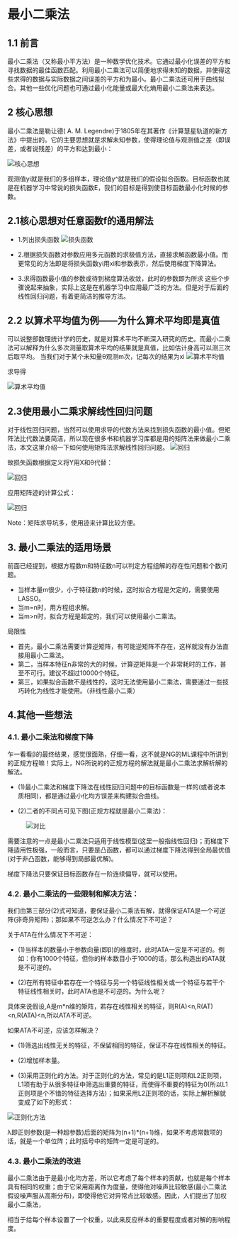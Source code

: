 # 最小二乘法
    
## 1.1 前言
   最小二乘法（又称最小平方法）是一种数学优化技术。它通过最小化误差的平方和寻找数据的最佳函数匹配。利用最小二乘法可以简便地求得未知的数据，并使得这些求得的数据与实际数据之间误差的平方和为最小。最小二乘法还可用于曲线拟合。其他一些优化问题也可通过最小化能量或最大化熵用最小二乘法来表达。
## 2 核心思想

   最小二乘法是勒让德( A. M. Legendre)于1805年在其著作《计算慧星轨道的新方法》中提出的。它的主要思想就是求解未知参数，使得理论值与观测值之差（即误差，或者说残差）的平方和达到最小：
   
   ![核心思想](./img/ml/20190723160020.png)

   观测值yi就是我们的多组样本，理论值y^就是我们的假设拟合函数。目标函数也就是在机器学习中常说的损失函数E，我们的目标是得到使目标函数最小化时候的参数。
   
## 2.1核心思想对任意函数f的通用解法

   * 1.列出损失函数 ![损失函数](./img/ml/20190723160725.png)

   * 2.根据损失函数对参数应用多元函数的求极值方法，直接求解函数最小值。而更常见的方法即是将损失函数yi用xi和参数表示，然后使用梯度下降算法。
   * 3.求得函数最小值的参数或待到梯度算法收敛，此时的参数即为所求
    这些个步骤说起来抽象，实际上这是在机器学习中应用最广泛的方法。但是对于后面的线性回归问题，有着更简洁的推导方法。
    
## 2.2 以算术平均值为例——为什么算术平均即是真值

   可以说整部数理统计学的历史，就是对算术平均不断深入研究的历史。而最小二乘法可以解释为什么多次测量取算术平均的结果就是真值，比如估计身高可以测三次后取平均。
   当我们对于某个未知量θ观测m次，记每次的结果为xi
   ![算术平均值](./img/ml/20190723160759.png)  
   
   求导得
   
   ![算术平均值](./img/ml/20190723160831.png)
   
## 2.3使用最小二乘求解线性回归问题

对于线性回归问题，当然可以使用求导的代数方法来找到损失函数的最小值。但矩阵法比代数法要简洁，所以现在很多书和机器学习库都是用的矩阵法来做最小二乘法，本文这里介绍一下如何使用矩阵法求解线性回归问题。
 ![回归](./img/ml/20190723160939.png)
 
 故损失函数根据定义将Y用X和θ代替：
 
 ![回归](./img/ml/20190723161001.png)
  
 应用矩阵迹的计算公式：
 
 ![回归](./img/ml/20190723161050.png)
  
 Note：矩阵求导坑多，使用迹来计算比较方便。
 
## 3. 最小二乘法的适用场景

   前面已经提到，根据方程数m和特征数n可以判定方程组解的存在性问题和个数问题。
   * 当样本量m很少，小于特征数n的时候，这时拟合方程是欠定的，需要使用LASSO。
   * 当m=n时，用方程组求解。
   * 当m>n时，拟合方程是超定的，我们可以使用最小二乘法。
   
   局限性
   
   * 首先，最小二乘法需要计算逆矩阵，有可能逆矩阵不存在，这样就没有办法直接用最小二乘法。
   * 第二，当样本特征n非常的大的时候，计算逆矩阵是一个非常耗时的工作，甚至不可行。建议不超过10000个特征。
   * 第三，如果拟合函数不是线性的，这时无法使用最小二乘法，需要通过一些技巧转化为线性才能使用。（非线性最小二乘）
   
## 4.其他一些想法

### 4.1. 最小二乘法和梯度下降

  乍一看看β的最终结果，感觉很面熟，仔细一看，这不就是NG的ML课程中所讲到的正规方程嘛！实际上，NG所说的的正规方程的解法就是最小二乘法求解析解的解法。

  * (1)最小二乘法和梯度下降法在线性回归问题中的目标函数是一样的(或者说本质相同)，都是通过最小化均方误差来构建拟合曲线。

  * (2)二者的不同点可见下图(正规方程就是最小二乘法)：

　　　![对比](./img/ml/20190723164507.png)　　　　　　　　

   需要注意的一点是最小二乘法只适用于线性模型(这里一般指线性回归)；而梯度下降适用性极强，一般而言，只要是凸函数，都可以通过梯度下降法得到全局最优值(对于非凸函数，能够得到局部最优解)。

梯度下降法只要保证目标函数存在一阶连续偏导，就可以使用。

### 4.2. 最小二乘法的一些限制和解决方法：

我们由第三部分(2)式可知道，要保证最小二乘法有解，就得保证ATA是一个可逆阵(非奇异矩阵)；那如果不可逆怎么办？什么情况下不可逆？

关于ATA在什么情况下不可逆：

* (1)当样本的数量小于参数向量(即β)的维度时，此时ATA一定是不可逆的。例如：你有1000个特征，但你的样本数目小于1000的话，那么构造出的ATA就是不可逆的。

* (2)在所有特征中若存在一个特征与另一个特征线性相关或一个特征与若干个特征线性相关时，此时ATA也是不可逆的。为什么呢？

具体来说假设,A是m*n维的矩阵，若存在线性相关的特征，则R(A)<n,R(AT)<n,R(ATA)<n,所以ATA不可逆。

如果ATA不可逆，应该怎样解决？

* (1)筛选出线性无关的特征，不保留相同的特征，保证不存在线性相关的特征。

* (2)增加样本量。

* (3)采用正则化的方法。对于正则化的方法，常见的是L1正则项和L2正则项，L1项有助于从很多特征中筛选出重要的特征，而使得不重要的特征为0(所以L1正则项是个不错的特征选择方法)；如果采用L2正则项的话，实际上解析解就变成了如下的形式：

 ![正则化方法](./img/ml/20190723164523.png)
　　　　　　　　　　　　　　　　　　　　

λ即正则参数(是一种超参数)后面的矩阵为(n+1)*(n+1)维，如果不考虑常数项的话，就是一个单位阵；此时括号中的矩阵一定是可逆的。

### 4.3. 最小二乘法的改进

最小二乘法由于是最小化均方差，所以它考虑了每个样本的贡献，也就是每个样本具有相同的权重；由于它采用距离作为度量，使得他对噪声比较敏感(最小二乘法假设噪声服从高斯分布)，即使得他它对异常点比较敏感。因此，人们提出了加权最小二乘法，

相当于给每个样本设置了一个权重，以此来反应样本的重要程度或者对解的影响程度。
